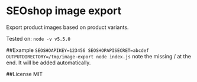 # SEOshop image export

Export product images based on product variants.

Tested on:
`
node -v
v5.5.0
`

##Example
`
SEOSHOAPIKEY=123456 SEOSHOPAPISECRET=abcdef OUTPUTDIRECTORY=/tmp/image-export node index.js
`
note the missing / at the end. It will be added automatically.


##License
MIT